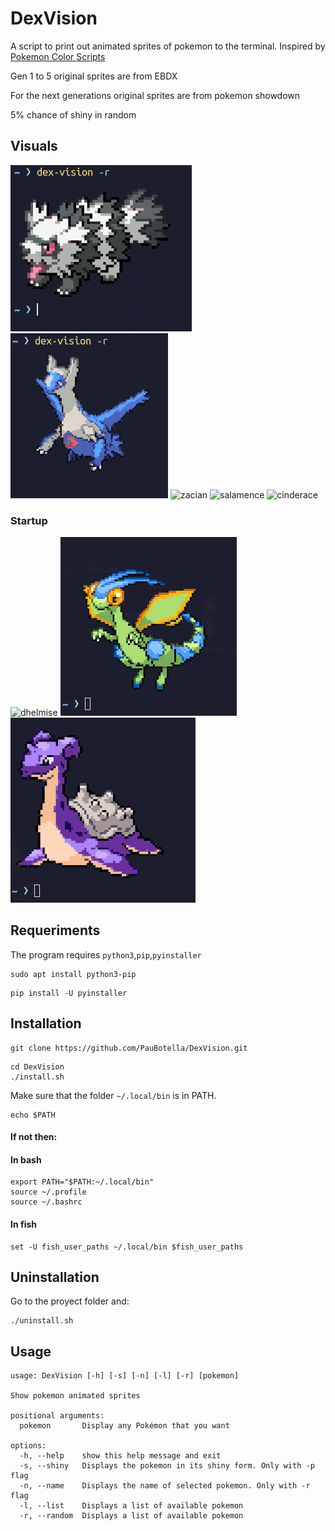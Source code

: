 # DexVision

A script to print out animated sprites of pokemon to the terminal. Inspired by
[Pokemon Color Scripts](https://gitlab.com/phoneybadger/pokemon-colorscripts)


Gen 1 to 5 original sprites are from EBDX

For the next generations original sprites are from pokemon showdown

5% chance of shiny in random

## Visuals
![galarian zigzagoon](./Assets/r1.gif)
![latios](./Assets/r2.gif)
![zacian](./Assets/zacian.gif)
![salamence](./Assets/salamence.gif)
![cinderace](./Assets/cinderace.gif)

### Startup
![dhelmise](./Assets/dhelmise.gif)
![flygon](./Assets/flygon.gif)
![lapras](./Assets/lapras.gif)

## Requeriments
The program requires `python3`,`pip`,`pyinstaller`
```
sudo apt install python3-pip
```
```
pip install -U pyinstaller
```
## Installation

```
git clone https://github.com/PauBotella/DexVision.git
```
```
cd DexVision
./install.sh
```
Make sure that the folder `~/.local/bin` is in PATH.
```
echo $PATH
```
#### If not then:
#### In bash
```
export PATH="$PATH:~/.local/bin"
source ~/.profile
source ~/.bashrc
```
#### In fish
```
set -U fish_user_paths ~/.local/bin $fish_user_paths
```
## Uninstallation
Go to the proyect folder and:
```
./uninstall.sh
```

## Usage
```
usage: DexVision [-h] [-s] [-n] [-l] [-r] [pokemon]

Show pokemon animated sprites

positional arguments:
  pokemon       Display any Pokémon that you want

options:
  -h, --help    show this help message and exit
  -s, --shiny   Displays the pokemon in its shiny form. Only with -p flag
  -n, --name    Displays the name of selected pokemon. Only with -r flag
  -l, --list    Displays a list of available pokemon
  -r, --random  Displays a list of available pokemon
```
